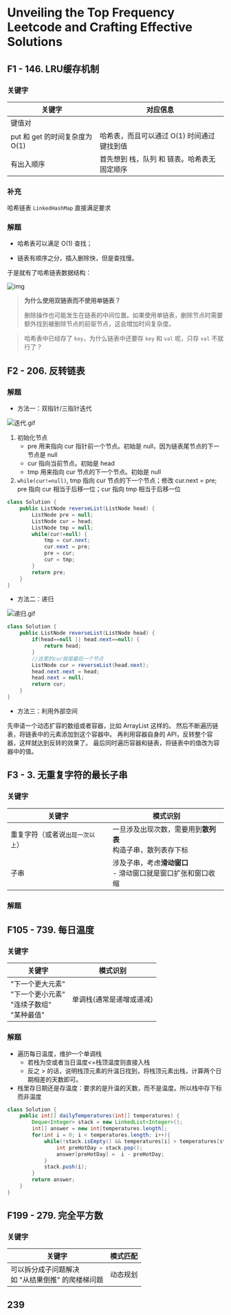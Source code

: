 # Unveiling the Top Frequency Leetcode and Crafting Effective Solutions


<!--more-->

## F1 - 146. LRU缓存机制

### 关键字

| 关键字                        | 对应信息                                    |
| ----------------------------- | ------------------------------------------- |
| 键值对                        |                                             |
| put 和 get 的时间复杂度为O(1) | 哈希表，而且可以通过 O(1) 时间通过键找到值  |
| 有出入顺序                    | 首先想到 栈，队列 和 链表。哈希表无固定顺序 |

### 补充

哈希链表 `LinkedHashMap` 直接满足要求

### 解题

+ 哈希表可以满足 O(1) 查找；

+ 链表有顺序之分，插入删除快，但是查找慢。

于是就有了哈希链表数据结构：

![img](1647580694-NAtygG-4.jpg " ")

> **为什么使用双链表而不使用单链表？**
>
> 删除操作也可能发生在链表的中间位置。如果使用单链表，删除节点时需要额外找到被删除节点的前驱节点，这会增加时间复杂度。

> 哈希表中已经存了 `key`，为什么链表中还要存 `key` 和 `val` 呢，只存 `val` 不就行了？

## F2 - 206. 反转链表

### 解题

+ 方法一：双指针/三指针迭代

![迭代.gif](7d8712af4fbb870537607b1dd95d66c248eb178db4319919c32d9304ee85b602-迭代.gif " ")

1. 初始化节点
   + pre 用来指向 cur 指针前一个节点。初始是 null，因为链表尾节点的下一节点是 null
   + cur 指向当前节点。初始是 head
   + tmp 用来指向 cur 节点的下一个节点。初始是 null
2. `while(cur!=null)`, tmp 指向 cur 节点的下一个节点；修改 cur.next = pre; pre 指向 cur 相当于后移一位；cur 指向 tmp 相当于后移一位

```java
class Solution {
	public ListNode reverseList(ListNode head) {
		ListNode pre = null;
		ListNode cur = head;
		ListNode tmp = null;
		while(cur!=null) {
			tmp = cur.next;
			cur.next = pre;
			pre = cur;
			cur = tmp;
		}
		return pre;
	}
}
```

+ 方法二：递归

![递归.gif](dacd1bf55dec5c8b38d0904f26e472e2024fc8bee4ea46e3aa676f340ba1eb9d-递归.gif " ")

```java
class Solution {
	public ListNode reverseList(ListNode head) {
		if(head==null || head.next==null) {
			return head;
		}
        //这里的cur就是最后一个节点
		ListNode cur = reverseList(head.next);
		head.next.next = head;
		head.next = null;
		return cur;
	}
}
```

+ 方法三：利用外部空间

先申请一个动态扩容的数组或者容器，比如 ArrayList 这样的。 然后不断遍历链表，将链表中的元素添加到这个容器中。 再利用容器自身的 API，反转整个容器，这样就达到反转的效果了。 最后同时遍历容器和链表，将链表中的值改为容器中的值。

## F3 - 3. 无重复字符的最长子串

### 关键字

| 关键字                           | 模式识别                                                     |
| -------------------------------- | ------------------------------------------------------------ |
| 重复字符（或者说`出现一次以上`） | 一旦涉及出现次数，需要用到**散列表**<br />构造子串，散列表存下标 |
| 子串                             | 涉及子串，考虑**滑动窗口**<br />- 滑动窗口就是窗口扩张和窗口收缩 |

### 解题



## F105 - 739. 每日温度

### 关键字

| 关键字                                                       | 模式识别                 |
| ------------------------------------------------------------ | ------------------------ |
| "下一个更大元素"<br />"下一个更小元素"<br />"连续子数组"<br />"某种最值" | 单调栈(通常是递增或递减) |

### 解题

+ 遍历每日温度，维护一个单调栈
  + 若栈为空或者当日温度<=栈顶温度则直接入栈
  + 反之 > 的话，说明栈顶元素的升温日找到，将栈顶元素出栈，计算两个日期相差的天数即可。
+ 栈里存日期还是存温度：要求的是升温的天数，而不是温度。所以栈中存下标而非温度

```java
class Solution {
    public int[] dailyTemperatures(int[] temperatures) {
        Deque<Integer> stack = new LinkedList<Integer>();
        int[] answer = new int[temperatures.length];
        for(int i = 0; i < temperatures.length; i++){
            while(!stack.isEmpty() && temperatures[i] > temperatures[stack.peek()]){
                int preHotDay = stack.pop();
                answer[preHotDay] =  i - preHotDay;
            }
            stack.push(i);
        }
        return answer;
    }
}
```

## F199 - 279. 完全平方数

### 关键字

| 关键字                                                 | 模式匹配 |
| ------------------------------------------------------ | -------- |
| 可以拆分成子问题解决<br />如 "从结果倒推" 的爬楼梯问题 | 动态规划 |



## 239

